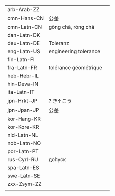 | | | |
|-|-|-|
| arb-Arab-ZZ |  |  |
| cmn-Hans-CN | 公差 |  |
| cmn-Latn-CN | gōng chā, róng chā |  |
| dan-Latn-DK |  |  |
| deu-Latn-DE | Toleranz |  |
| eng-Latn-US | engineering tolerance |  |
| fin-Latn-FI |  |  |
| fra-Latn-FR | tolérance géométrique |  |
| heb-Hebr-IL |  |  |
| hin-Deva-IN |  |  |
| ita-Latn-IT |  |  |
| jpn-Hrkt-JP | ? き↑こう |  |
| jpn-Jpan-JP | 公差 |  |
| kor-Hang-KR |  |  |
| kor-Kore-KR |  |  |
| nld-Latn-NL |  |  |
| nob-Latn-NO |  |  |
| por-Latn-PT |  |  |
| rus-Cyrl-RU | до́пуск |  |
| spa-Latn-ES |  |  |
| swe-Latn-SE |  |  |
| zxx-Zsym-ZZ |  |  |
|  |  |  |

